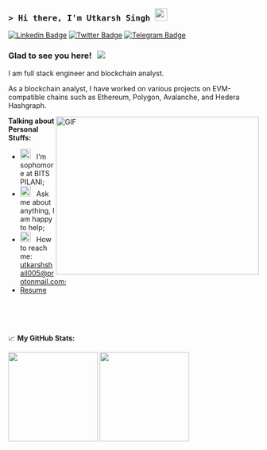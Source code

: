### <samp>&gt; Hi there, I'm Utkarsh Singh <img src="https://media.giphy.com/media/hvRJCLFzcasrR4ia7z/giphy.gif" width="25"> </samp>

[![Linkedin Badge](https://img.shields.io/badge/-LinkedIn-0e76a8?style=flat-square&logo=Linkedin&logoColor=white)](https://linkedin.com/in/0xAnon0602)
[![Twitter Badge](https://img.shields.io/badge/-Twitter-00acee?style=flat-square&logo=Twitter&logoColor=white)](https://twitter.com/0xAnon0602)
[![Telegram Badge](https://img.shields.io/badge/-Telegram-0088cc?style=flat-square&logo=Telegram&logoColor=white)](https://t.me/@Anon0602)

### Glad to see you here! &nbsp; ![](https://visitor-badge.glitch.me/badge?page_id=0xAnon0602)

I am full stack engineer and blockchain analyst.

As a blockchain analyst, I have worked on various projects on EVM-compatible chains such as Ethereum, Polygon, Avalanche, and Hedera Hashgraph.

<img align="right" alt="GIF" src="https://github.com/Gapur/Gapur/blob/main/assets/coding.gif?raw=true" width="408" height="318" />
  

**Talking about Personal Stuffs:**

- <img src="https://github.com/Gapur/Gapur/blob/main/assets/developer.gif?raw=true" width="21" />&nbsp;&nbsp; I’m sophomore at BITS PILANI;
- <img src="https://github.com/Gapur/Gapur/blob/main/assets/message.gif?raw=true" width="21" />&nbsp;&nbsp; Ask me about anything, I am happy to help;
- <img src="https://github.com/Gapur/Gapur/blob/main/assets/letterbox.gif?raw=true" width="21" />&nbsp;&nbsp; How to reach me: utkarshshail005@protonmail.com;
- [Resume](https://drive.google.com/file/d/1r7ZLgpyhcs0MJA9U0zBJYcBB1u3d4njY/view?usp=sharing)

</br>
</br>
</br>


📈 **My GitHub Stats:**

<p>
  <img height="180em" src="https://github-readme-stats.vercel.app/api?username=0xAnon0602&show_icons=true&hide_border=true&&count_private=true&include_all_commits=true" />
  <img height="180em" src="https://github-readme-stats.vercel.app/api/top-langs/?username=0xAnon0602&exclude_repo=KNN-Image-Classification&show_icons=true&hide_border=true&layout=compact&langs_count=8"/>
</p>
